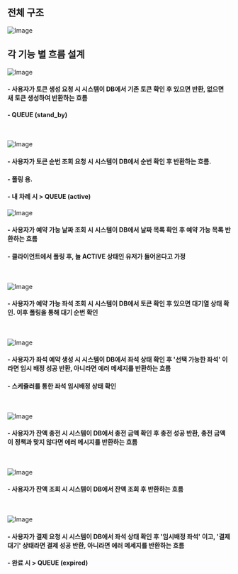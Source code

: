 ## 전체 구조

![Image](https://github.com/user-attachments/assets/2b216805-fdd9-47f9-b7fe-9ca358921523)

## 각 기능 별 흐름 설계

![Image](https://github.com/user-attachments/assets/2cec5cd8-1190-496d-a1a5-80d31029a320)

#### - 사용자가 토큰 생성 요청 시 시스템이 DB에서 기존 토큰 확인 후 있으면 반환, 없으면 새 토큰 생성하여 반환하는 흐름
#### - QUEUE (stand_by)
<br>

![Image](https://github.com/user-attachments/assets/70ae601a-8db3-4bf6-ad95-b3714079ddab)
#### - 사용자가 토큰 순번 조회 요청 시 시스템이 DB에서 순번 확인 후 반환하는 흐름. 
#### - 폴링 용.
#### - 내 차례 시 > QUEUE (active)

![Image](https://github.com/user-attachments/assets/8e1991f0-69e3-44a2-8e83-e52a5472c2c5)

#### - 사용자가 예약 가능 날짜 조회 시 시스템이 DB에서 날짜 목록 확인 후 예약 가능 목록 반환하는 흐름
#### - 클라이언트에서 폴링 후, 늘 ACTIVE 상태인 유저가 들어온다고 가정

<br>

![Image](https://github.com/user-attachments/assets/84769f38-6cea-4259-8b38-c4cf8133ec54)

#### - 사용자가 예약 가능 좌석 조회 시 시스템이 DB에서 토큰 확인 후 있으면 대기열 상태 확인. 이후 폴링을 통해 대기 순번 확인

<br>

![Image](https://github.com/user-attachments/assets/42450d7c-6316-45c7-82a8-22346495fc3d)

#### - 사용자가 좌석 예약 생성 시 시스템이 DB에서 좌석 상태 확인 후 '선택 가능한 좌석' 이라면 임시 배정 성공 반환, 아니라면 에러 메세지를 반환하는 흐름
#### - 스케쥴러를 통한 좌석 임시배정 상태 확인
<br>

![Image](https://github.com/user-attachments/assets/df9b5b3c-6cda-44e8-84e6-1f90b01df77a)

#### - 사용자가 잔액 충전 시 시스템이 DB에서 충전 금액 확인 후 충전 성공 반환, 충전 금액이 정책과 맞지 않다면 에러 메시지를 반환하는 흐름
<br>

![Image](https://github.com/user-attachments/assets/08e8ab54-7a6e-469c-b0d7-babcb432c1d7)

#### - 사용자가 잔액 조회 시 시스템이 DB에서 잔액 조회 후 반환하는 흐름
<br>

![Image](https://github.com/user-attachments/assets/e909acc2-c860-4794-b334-5819d6c4ba28)

#### - 사용자가 결제 요청 시 시스템이 DB에서 좌석 상태 확인 후 '임시배정 좌석' 이고, '결제 대기' 상태라면 결제 성공 반환, 아니라면 에러 메세지를 반환하는 흐름
#### - 완료 시 > QUEUE (expired)
